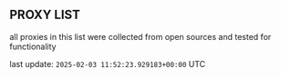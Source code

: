 ## PROXY LIST

all proxies in this list were collected from open sources and tested for functionality

last update: `2025-02-03 11:52:23.929183+00:00` UTC
